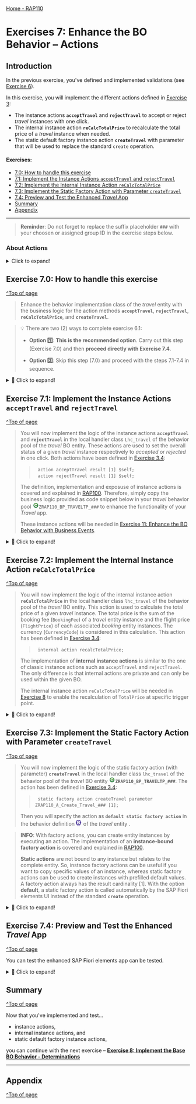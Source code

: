 [Home - RAP110](../../README.md)

# Exercises 7: Enhance the BO Behavior – Actions 

## Introduction

In the previous exercise, you've defined and implemented validations (see [Exercise 6](../ex06/README.md)).

In this exercise, you will implement the different actions defined in [Exercise 3](../ex03/README.md):
- The instance actions **`acceptTravel`** and **`rejectTravel`** to accept or reject _travel_ instances with one click. 
- The internal instance action **`reCalcTotalPrice`** to recalculate the total price of a _travel_ instance when needed. 
- The static default factory instance action **`createTravel`** with parameter that will be used to replace the standard `create` operation.


#### Exercises:
- [7.0: How to handle this exercise](#exercise-70-how-to-handle-this-exercise)
- [7.1: Implement the Instance Actions `acceptTravel` and `rejectTravel`](#exercise-71-implement-the-instance-actions-accepttravel-and-rejecttravel)
- [7.2: Implement the Internal Instance Action `reCalcTotalPrice`](#exercise-72-implement-the-internal-instance-action-recalctotalprice)
- [7.3: Implement the Static Factory Action with Parameter `createTravel`](#exercise-73-implement-the-static-factory-action-with-parameter-createtravel)
- [7.4: Preview and Test the Enhanced _Travel_ App](#exercise-74-preview-and-test-the-enhanced-travel-app)
- [Summary](#summary)
- [Appendix](#appendix)

----

> **Reminder**: Do not forget to replace the suffix placeholder **`###`** with your choosen or assigned group ID in the exercise steps below. 

### About Actions

 <details>
  <summary>Click to expand!</summary>

> In the RAP context, an action is a non-standard operation that change the data of a BO instance. 
> 
> Actions are specified in behavior definitions and implemented in ABAP behavior pools. 
> By default, actions are related to instances of a BO entity. The addition `static` allows you to define a static action that are not bound to any instance but relates to the complete entity.
> 
> Two main categories of actions can be implemented in RAP:  
> - **Non-factory actions**: Defines a RAP action which offers non-standard behavior. The custom logic must be implemented in the RAP handler method `FOR MODIFY`. An action per default relates to a RAP BO entity instance and changes the state of the instance.  An action is related to an instance by default. Non-factory actions can be instance-bound (default) or static.
> - **Factory actions**: Factory actions are used to create RAP BO entity instances. Factory actions can be instance-bound (default) or static. Instance-bound factory actions can copy specific values of an instance. Static factory actions can be used to create instances with prefilled default values.
>
> ℹ **Further reading**: [Actions](https://help.sap.com/viewer/923180ddb98240829d935862025004d6/Cloud/en-US/83bad707a5a241a2ae93953d81d17a6b.html) **|** [CDS BDL - non-standard operations](https://help.sap.com/doc/abapdocu_cp_index_htm/CLOUD/en-US/index.htm?file=abenbdl_nonstandard.htm) **|** [ABAP EML - response_param](https://help.sap.com/doc/abapdocu_cp_index_htm/CLOUD/en-US/index.htm?file=abapeml_response.htm)   
> ℹ **Further reading**: [RAP BO Contract](https://help.sap.com/docs/BTP/923180ddb98240829d935862025004d6/3a402c5cf6a74bc1a1de080b2a7c6978.html) **|** [RAP BO Provider API (derived types, %cid, implicit response parameters,...)](https://help.sap.com/docs/BTP/923180ddb98240829d935862025004d6/2a3da8a5b19e4f6b953e9a11fb5cc747.html?version=Cloud) 

 </details>


## Exercise 7.0: How to handle this exercise

[^Top of page](#)

> Enhance the behavior implementation class of the _travel_ entity with the business logic for the action methods **`acceptTravel`**, **`rejectTravel`**, **`reCalcTotalPrice`**, and **`createTravel`**.

> 💡 There are two (2) ways to complete exercise 6.1:
> 
> - **Option 1️⃣**: **This is the recommended option**. Carry out this step (Exercise 7.0) and then **proceed directly with Exercise 7.4**.
>
> - **Option 2️⃣**: Skip this step (7.0) and proceed with the steps 7.1-7.4 in sequence. 

<details>
  <summary>🔵 Click to expand!</summary>
 
 1. Go to the behavior implementation class of the _travel_ entity ![class](../images/adt_class.png)**ZRAP110_BP_TRAVELTP_###** and adjust it.
 
    For that, replace the whole source code on the **Local Types** tab with the source code provided in the source code document linked below and replace the placeholder **`###`** with your group ID.
    
    ▶📄 **Source code document:** ![class](../images/adt_class.png)[Behavior Implementation Class ZRAP110_BP_TRAVELTP_###](sources/EX07_CLASS_ZRAP110_BP_TRAVELTP.txt)
  
 2. Save ![save icon](../images/adt_save.png) and activate ![activate icon](../images/adt_activate.png) the changes.  

 3. Now, specify the static factory action **`createTravel`** as **default** in the behavior definition of the _travel_ entity ![bdef](../images/adt_bdef.png)**`ZRAP110_R_TRAVELTP_###`**. 
 
    For that, add the keyword **`default`** after the keyword **`static`** as shown on the screenshot below. 
 
    <img src="images/ex702.png" alt="Travel BDEF" width="50%"> 
     
 4. Save ![save icon](../images/adt_save.png) and activate ![activate icon](../images/adt_activate.png) the changes.  
 
    Now, the static default factory action **`createTravel`** will be automatically called by the SAP Fiori elements UI instead of the standard **`create`** operation.
    
 5. You can now **proceed directly with Exercise 7.4**.

</details>

## Exercise 7.1: Implement the Instance Actions `acceptTravel` and `rejectTravel`
[^Top of page](#)

> You will now implement the logic of the instance actions **`acceptTravel`** and **`rejectTravel`** in the local handler class `Lhc_travel` of the behavior pool of the _travel_ BO entity. These actions are used to set the overall status of a given _travel_ instance respectively to _accepted_ or _rejected_ in one click. Both actions have been defined in [Exercise 3.4](../ex03/README.md):
>   > `  action acceptTravel result [1] $self; `  
>   > `  action rejectTravel result [1] $self; `  
> 
> The definition, implementation and exposuse of instance actions is covered and explained in [RAP100](../../../rap100#exercises). Therefore, simply copy the business logic provided as code snippet below in your _travel_ behavior pool ![ABAP class](../images/adt_class.png)`ZRAP110_BP_TRAVELTP_###` to enhance the functionality of your _Travel_ app.
> 
> These instance actions will be needed in [Exercise 11: Enhance the BO Behavior with Business Events](../ex11/README.md).

<details>
  <summary>🔵 Click to expand!</summary>

### Exercise 7.1.1: Implement the InstanceActions `acceptTravel`

> Implement the action behavior in the local handler method `acceptTravel` of the behavior pool of the _travel_ entity.
 
<details>
  <summary>🟣 Click to expand!</summary>
  
 1. Go to the method **`acceptTravel`** of the local handler class `lhc_travel` in the behavior implementation class ![ABAP class](../images/adt_class.png)**`ZRAP110_BP_TRAVELTP_###`** and replace the empty method implementation with the code provide below. 
 
    Replace all occurences of the placeholder `###` with your group ID.
 
    ```ABAP
    **************************************************************************
    * Instance-bound action acceptTravel
    **************************************************************************
      METHOD acceptTravel.
        MODIFY ENTITIES OF ZRAP110_R_TravelTP_### IN LOCAL MODE
             ENTITY travel
                UPDATE FIELDS ( OverallStatus )
                   WITH VALUE #( FOR key IN keys ( %tky         = key-%tky
                                                   OverallStatus = travel_status-accepted ) ). " 'A' Accepted

        " read changed data for result
        READ ENTITIES OF ZRAP110_R_TravelTP_### IN LOCAL MODE
          ENTITY travel
             ALL FIELDS WITH
             CORRESPONDING #( keys )
           RESULT DATA(travels).

        result = VALUE #( FOR travel IN travels ( %tky = travel-%tky  %param = travel ) ).
      ENDMETHOD.
    ```
 
 2. Save ![save icon](../images/adt_save.png) and activate ![activate icon](../images/adt_activate.png) the changes.  
 
</details> 

### Exercise 7.1.2: Implement the Instance Actions `rejectTravel`

> Implement the action behavior in the local handler method `rejectTravel` of the behavior pool of the _travel_ entity.

<details>
  <summary>🟣 Click to expand!</summary>
  
 1. Go to the method **`rejectTravel`** of the local handler class `lhc_travel` in the behavior implementation class ![ABAP class](../images/adt_class.png)**`ZRAP110_BP_TRAVELTP_###`** and replace the empty method implementation with the code provide below. 
 
    Replace all occurences of the placeholder `###` with your group ID.
 
    ```ABAP
    **************************************************************************
    * Instance-bound action rejectTravel
    **************************************************************************
      METHOD rejectTravel.
        MODIFY ENTITIES OF ZRAP110_R_TravelTP_### IN LOCAL MODE
             ENTITY travel
                UPDATE FIELDS ( OverallStatus )
                   WITH VALUE #( FOR key IN keys ( %tky         = key-%tky
                                                   OverallStatus = travel_status-rejected ) ). " 'X' Rejected

        " read changed data for result
        READ ENTITIES OF ZRAP110_R_TravelTP_### IN LOCAL MODE
          ENTITY travel
             ALL FIELDS WITH
             CORRESPONDING #( keys )
           RESULT DATA(travels).

        result = VALUE #( FOR travel IN travels ( %tky = travel-%tky  %param = travel ) ).
      ENDMETHOD.
    ```
 
 2. Save ![save icon](../images/adt_save.png) and activate ![activate icon](../images/adt_activate.png) the changes.  

</details>

</details>

## Exercise 7.2: Implement the Internal Instance Action `reCalcTotalPrice`
[^Top of page](#)

> You will now implement the logic of the internal instance action **`reCalcTotalPrice`** in the local handler class `lhc_travel` of the behavior pool of the _travel_ BO entity. This action is used to calculate the total price of a given _travel_ instance. The total price is the sum of the booking fee (`BookingFee`) of a _travel_ entity instance and the flight price (`FlightPrice`) of each associated _booking_ entity instances. The currency (`CurrencyCode`) is considered in this calculation. 
> This action has been defined in [Exercise 3.4](../ex03/README.md):
>   > `  internal action recalcTotalPrice; `  
> 
> The implementation of **internal instance actions** is similar to the one of classic instance actions such as `acceptTravel` and `rejectTravel`. The only difference is that internal actions are private and can only be used within the given BO.
> 
> The internal instance action `reCalcTotalPrice` will be needed in [Exercise 8](../ex11/README.md) to enable the recalculation of `TotalPrice` at specific trigger point.

<details>
  <summary>🔵 Click to expand!</summary>
  
 1. Go to the method **`reCalcTotalPrice`** of the local handler class `lhc_travel` in the behavior implementation class ![ABAP class](../images/adt_class.png)**`ZRAP110_BP_TRAVELTP_###`** and replace the empty method implementation with the code provide below. 
 
    > ⚠ Please note: Only few currency codes conversion factors are currently maintained in the present system D23.
 
    Replace all occurences of the placeholder `###` with your group ID.
 
    ```ABAP
    **************************************************************************
    * Internal instance-bound action calculateTotalPrice
    **************************************************************************
      METHOD reCalctotalprice.
         TYPES: BEGIN OF ty_amount_per_currencycode,
                  amount        TYPE /dmo/total_price,
                  currency_code TYPE /dmo/currency_code,
                END OF ty_amount_per_currencycode.

         DATA: amounts_per_currencycode TYPE STANDARD TABLE OF ty_amount_per_currencycode.

         " Read all relevant travel instances.
         READ ENTITIES OF ZRAP110_R_TravelTP_### IN LOCAL MODE
              ENTITY Travel
                 FIELDS ( BookingFee CurrencyCode )
                 WITH CORRESPONDING #( keys )
              RESULT DATA(travels).

         DELETE travels WHERE CurrencyCode IS INITIAL.

         " Read all associated bookings and add them to the total price.
         READ ENTITIES OF ZRAP110_R_TravelTP_### IN LOCAL MODE
           ENTITY Travel BY \_Booking
             FIELDS ( FlightPrice CurrencyCode )
           WITH CORRESPONDING #( travels )
           LINK DATA(booking_links)
           RESULT DATA(bookings).

         LOOP AT travels ASSIGNING FIELD-SYMBOL(<travel>).
           " Set the start for the calculation by adding the booking fee.
           amounts_per_currencycode = VALUE #( ( amount        = <travel>-bookingfee
                                                 currency_code = <travel>-currencycode ) ).

           LOOP AT booking_links INTO DATA(booking_link) USING KEY id WHERE source-%tky = <travel>-%tky.
             " Short dump occurs if link table does not match read table, which must never happen
             DATA(booking) = bookings[ KEY id  %tky = booking_link-target-%tky ].
             COLLECT VALUE ty_amount_per_currencycode( amount        = booking-flightprice
                                                       currency_code = booking-currencycode ) INTO amounts_per_currencycode.
           ENDLOOP.

           DELETE amounts_per_currencycode WHERE currency_code IS INITIAL.

           CLEAR <travel>-TotalPrice.
           LOOP AT amounts_per_currencycode INTO DATA(amount_per_currencycode).
             " If needed do a Currency Conversion
             IF amount_per_currencycode-currency_code = <travel>-CurrencyCode.
               <travel>-TotalPrice += amount_per_currencycode-amount.
             ELSE.
               /dmo/cl_flight_amdp=>convert_currency(
                  EXPORTING
                    iv_amount                   =  amount_per_currencycode-amount
                    iv_currency_code_source     =  amount_per_currencycode-currency_code
                    iv_currency_code_target     =  <travel>-CurrencyCode
                    iv_exchange_rate_date       =  cl_abap_context_info=>get_system_date( )
                  IMPORTING
                    ev_amount                   = DATA(total_booking_price_per_curr)
                 ).
               <travel>-TotalPrice += total_booking_price_per_curr.
             ENDIF.
           ENDLOOP.
         ENDLOOP.

         " write back the modified total_price of travels
         MODIFY ENTITIES OF ZRAP110_R_TravelTP_### IN LOCAL MODE
           ENTITY travel
             UPDATE FIELDS ( TotalPrice )
             WITH CORRESPONDING #( travels ).
                
       ENDMETHOD.
    ```
 
 2. Save ![save icon](../images/adt_save.png) and activate ![activate icon](../images/adt_activate.png) the changes.  
                
</details>
   

## Exercise 7.3: Implement the Static Factory Action with Parameter `createTravel`
[^Top of page](#)

> You will now implement the logic of the static factory action (with parameter) **`createTravel`** in the local handler class `lhc_travel` of the behavior pool of the _travel_ BO entity ![ABAP class](../images/adt_class.png)**`ZRAP110_BP_TRAVELTP_###`**. The action has been defined in [Exercise 3.4](../ex03/README.md):
>   > `  static factory action createTravel parameter ZRAP110_A_Create_Travel_### [1]; `  
> 
> Then you will specify the action as **`default static factory action`** in the behavior definition![bdef](../images/adt_bdef.png) of the _travel_ entity . 
               
> **INFO**: With factory actions, you can create entity instances by executing an action. The implementation of an **instance-bound factory action** is covered and explained in [RAP100](../../../rap100#exercises). 
>                
> **Static actions** are not bound to any instance but relates to the complete entity. So, instance factory actions can be useful if you want to copy specific values of an instance, whereas static factory actions can be used to create instances with prefilled default values. A factory action always has the result cardinality [1]. With the option **default**, a static factory action is called automatically by the SAP Fiori elements UI instead of the standard **`create`** operation.

<details>
  <summary>🔵 Click to expand!</summary>
  
 1. You can have a look at the CDS abstract entity ![ddls](../images/adt_ddls.png)`ZRAP110_A_Create_Travel_###`. It will be used to define the structure of the input parameter.
 
    <details>
     <summary>Have a look at the source code of the abstract entity</summary>
     
      <img src="images/ex701.png" alt="CDS abstract entity" width="50%">  
     
     Below is the formatted source code:
      
      ```ABAP
      @EndUserText.label: 'Parameter for Creating Travel+Booking'
      define abstract entity ZRAP110_A_Create_Travel_###
      {
        @Consumption.valueHelpDefinition: [ { entity: { name: '/DMO/I_Customer_StdVH', element: 'CustomerID' } } ]
        customer_id   : /dmo/customer_id;

        @Consumption.valueHelpDefinition: [ { entity: { name: '/DMO/I_Flight_StdVH', element: 'AirlineID' },
                  additionalBinding: [ { localElement: 'flight_date',   element: 'FlightDate',   usage: #RESULT },
                                       { localElement: 'connection_id', element: 'ConnectionID', usage: #RESULT } ] } ]
        carrier_id    : /dmo/carrier_id;
        @Consumption.valueHelpDefinition: [ { entity : { name: '/DMO/I_Flight_StdVH', element: 'AirlineID' },
                  additionalBinding: [ { localElement: 'flight_date', element: 'FlightDate', usage: #RESULT },
                                       { localElement: 'carrier_id', element: 'AirlineID', usage: #FILTER_AND_RESULT } ] } ]
        connection_id : /dmo/connection_id;
        @Consumption.valueHelpDefinition: [ { entity: { name: '/DMO/I_Flight_StdVH', element: 'AirlineID' },
                  additionalBinding: [ { localElement: 'carrier_id', element: 'AirlineID', usage: #FILTER_AND_RESULT },
                                         { localElement: 'connection_id', element: 'ConnectionID', usage: #FILTER_AND_RESULT } ] } ]
        flight_date   : /dmo/flight_date;
      }
      ```
    </details>
     
 2. Now, go to the method **`createTravel`** of the local handler class `lhc_travel` in the behavior implementation class ![ABAP class](../images/adt_class.png)**`ZRAP110_BP_TRAVELTP_###`** and replace the empty method implementation with the code provide below. 
 
    Replace all occurences of the placeholder `###` with your group ID.
 
    ```ABAP
    **************************************************************************
    * static default factory action createTravel
    **************************************************************************
      METHOD createTravel.

        IF keys IS NOT INITIAL.
          SELECT * FROM /dmo/flight FOR ALL ENTRIES IN @keys WHERE carrier_id    = @keys-%param-carrier_id
                                                             AND   connection_id = @keys-%param-connection_id
                                                             AND   flight_date   = @keys-%param-flight_date
                                                             INTO TABLE @DATA(flights).

          "create travel instances with default bookings
          MODIFY ENTITIES OF ZRAP110_R_TRAVELTP_### IN LOCAL MODE
            ENTITY Travel
              CREATE
                FIELDS ( CustomerID Description )
                  WITH VALUE #( FOR key IN keys ( %cid = key-%cid
                                                  %is_draft = key-%param-%is_draft
                                                  CustomerID = key-%param-customer_id
                                                  Description = 'Own Create Implementation' ) )
              CREATE BY \_Booking
                FIELDS ( CustomerID CarrierID ConnectionID FlightDate FlightPrice CurrencyCode )
                  WITH VALUE #( FOR key IN keys INDEX INTO i
                              ( %cid_ref  = key-%cid
                                %is_draft = key-%param-%is_draft
                                %target   = VALUE #( ( %cid         = i
                                                       %is_draft    = key-%param-%is_draft
                                                       CustomerID   = key-%param-customer_id
                                                       CarrierID    = key-%param-carrier_id
                                                       ConnectionID = key-%param-connection_id
                                                       FlightDate   = key-%param-flight_date
                                                       FlightPrice  = VALUE #( flights[ carrier_id    = key-%param-carrier_id
                                                                                        connection_id = key-%param-connection_id
                                                                                        flight_date   = key-%param-flight_date ]-price OPTIONAL )
                                                       CurrencyCode = VALUE #( flights[ carrier_id    = key-%param-carrier_id
                                                                                        connection_id = key-%param-connection_id
                                                                                        flight_date   = key-%param-flight_date ]-currency_code OPTIONAL )
                              ) ) ) )
          MAPPED mapped.
        ENDIF.

      ENDMETHOD.
     ```
 
 3. Save ![save icon](../images/adt_save.png) and activate ![activate icon](../images/adt_activate.png) the changes.  

 4. Now, specify the static factory action **`createTravel`** as **default** in the behavior definition of the _travel_ entity ![bdef](../images/adt_bdef.png)**`ZRAP110_R_TRAVELTP_###`**. 
 
    Add the keyword **`default`** after the keyword **`static`** as shown on the screenshot below. 
 
    <img src="images/ex702.png" alt="Travel BDEF" width="50%"> 
     
 5. Save ![save icon](../images/adt_save.png) and activate ![activate icon](../images/adt_activate.png) the changes.  
 
    Now, the static default factory action **`createTravel`** will be automatically called by the SAP Fiori elements UI instead of the standard **`create`** operation.
 
</details>

## Exercise 7.4: Preview and Test the Enhanced _Travel_ App
[^Top of page](#)

You can test the enhanced SAP Fiori elements app can be tested. 

 <details>
  <summary>🔵 Click to expand!</summary>

 1. You can either refresh your application in the browser using **F5** if the browser is still open - or go to your service binding **`ZRAP110_UI_TRAVEL_O4_###`** and start the Fiori elements App preview for the **`Travel`** entity set.

 2. Play around. For example,... 
    - Press the buttons _**Accept Travel**_ and _**Reject Travel**_ to change the overall status of _travel_ instances.
    
    - Press the button _**Create**_. The logic of the **`createTravel`** should be called now    
  
    - Create or Edit an existing entry to check the calculation of the total price.

    > ⚠ Please not that the execution of the internal action **`reCalcTotalPrice`** is not yet triggered. Therefore, the total price of a _travel_ instance will not be calculated for now. You will tackle this in the next exercise by implementing the determination **`calculateTotalPrice`**.
  
     After clicking **Create** you will get following pop-up. Here you can select all enties at once. This is pop-up appears due to the key word default.
  
     <img src="images/ex703.png" alt="Preview" width="50%">        
     

</details>                
           
## Summary
[^Top of page](#)

Now that you've implemented and test... 
- instance actions, 
- internal instance actions, and
- static default factory instance actions, 
                
you can continue with the next exercise – **[Exercise 8: Implement the Base BO Behavior - Determinations](../ex08/README.md)**

---

## Appendix
[^Top of page](#)
<!--
Find the full solution source code of all ![tabl](../images/adt_tabl.png)database tables, CDS artefacts ( ![ddls](../images/adt_ddls.png)views,  ![ddlx](../images/adt_ddlx.png)metadata extensions and  ![bdef](../images/adt_bdef.png)behavior), ![class](../images/adt_class.png) ABAP classes, and ![servicebinding](../images/adt_srvb.png) service definition used in this workshop in the [**sources**](../sources) folder. 
  
Don't forget to replace all occurences of the placeholder `###` in the provided source code with your group ID using the ADT _Replace All_ function (_Ctrl+F_).
-->

